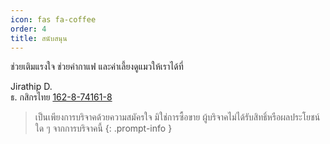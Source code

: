 ```yaml
---
icon: fas fa-coffee
order: 4
title: สนับสนุน
---
```


ช่วยเติมแรงใจ ช่วยค่ากาแฟ และค่าเลี้ยงดูแมวให้เราได้ที่

Jirathip D.\
ธ. กสิกรไทย [162-8-74161-8](tel:1628741618)


> เป็นเพียงการบริจาคด้วยความสมัครใจ มิใช่การซื้อขาย ผู้บริจาคไม่ได้รับสิทธิ์หรือผลประโยชน์ใด ๆ จากการบริจาคนี้
{: .prompt-info }